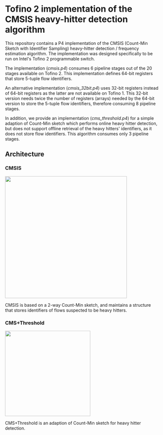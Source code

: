 # Tofino 2 implementation of the CMSIS heavy-hitter detection algorithm
This repository contains a P4 implementation of the CMSIS (Count-Min Sketch with Identifier Sampling) heavy-hitter detection / frequency estimation algorithm.
The implementation was designed specifically to be run on Intel's Tofino 2 programmable switch.

The implementation (_cmsis.p4_) consumes 6 pipeline stages out of the 20 stages available on Tofino 2. This implementation defines 64-bit registers that store 5-tuple flow identifiers.

An alternative implementation (_cmsis_32bit.p4_) uses 32-bit registers instead of 64-bit registers as the latter are not available on Tofino 1. This 32-bit version needs twice the number of registers (arrays) needed by the 64-bit version to store the 5-tuple flow identifiers, therefore consuming 8 pipeline stages.

In addition, we provide an implementation (_cms_threshold.p4_) for a simple adaption of Count-Min sketch which performs online heavy hitter detection, but does not support offline retrieval of the heavy hitters' identifiers, as it does not store flow identifiers. This algorithm consumes only 3 pipeline stages.

## Architecture
### CMSIS
<img src=https://github.com/RaniAbboud/CMSIS-tofino2/assets/47865109/f2c48a0a-cdbe-4718-9913-dac10b7d4e56 width=400>

CMSIS is based on a 2-way Count-Min sketch, and maintains a structure that stores identifiers of flows suspected to be heavy hitters.

### CMS+Threshold
<img src=https://github.com/RaniAbboud/CMSIS-tofino2/assets/47865109/56111a53-ff30-45c9-b255-553e5b58a0d8 width=280>

CMS+Threshold is an adaption of Count-Min sketch for heavy hitter detection.
